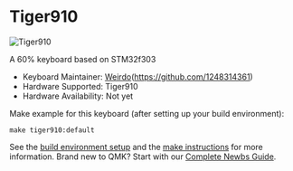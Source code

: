 # Tiger910

![Tiger910](https://www.hualigs.cn/image/60272570d2764.jpg)

A 60% keyboard based on STM32f303

* Keyboard Maintainer:  [Weirdo](https://weirdo-f.github.io)(https://github.com/1248314361)
* Hardware Supported: Tiger910
* Hardware Availability: Not yet

Make example for this keyboard (after setting up your build environment):

    make tiger910:default

See the [build environment setup](https://docs.qmk.fm/#/getting_started_build_tools) and the [make instructions](https://docs.qmk.fm/#/getting_started_make_guide) for more information. Brand new to QMK? Start with our [Complete Newbs Guide](https://docs.qmk.fm/#/newbs).
